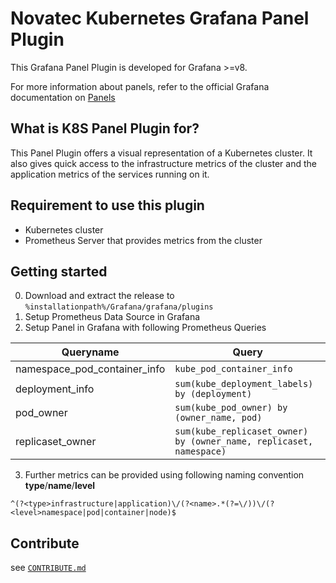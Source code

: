 # Novatec Kubernetes Grafana Panel Plugin

<!-- TODO consider adding pipelines -->
<!-- [![CircleCI](https://circleci.com/gh/grafana/simple-react-panel.svg?style=svg)](https://circleci.com/gh/grafana/simple-react-panel)
[![David Dependency Status](https://david-dm.org/grafana/simple-react-panel.svg)](https://david-dm.org/grafana/simple-react-panel)
[![David Dev Dependency Status](https://david-dm.org/grafana/simple-react-panel/dev-status.svg)](https://david-dm.org/grafana/simple-react-panel/?type=dev)
[![Known Vulnerabilities](https://snyk.io/test/github/grafana/simple-react-panel/badge.svg)](https://snyk.io/test/github/grafana/simple-react-panel)
[![Maintainability](https://api.codeclimate.com/v1/badges/1dee2585eb412f913cbb/maintainability)](https://codeclimate.com/github/grafana/simple-react-panel/maintainability)
[![Test Coverage](https://api.codeclimate.com/v1/badges/1dee2585eb412f913cbb/test_coverage)](https://codeclimate.com/github/grafana/simple-react-panel/test_coverage) -->

This Grafana Panel Plugin is developed for Grafana >=v8.

For more information about panels, refer to the official Grafana documentation on [Panels](https://grafana.com/docs/grafana/latest/features/panels/panels/)

## What is K8S Panel Plugin for?

This Panel Plugin offers a visual representation of a Kubernetes cluster. It also gives quick access to the infrastructure metrics of the cluster and the application metrics of the services running on it.

## Requirement to use this plugin

- Kubernetes cluster
- Prometheus Server that provides metrics from the cluster

## Getting started

0. Download and extract the release to `%installationpath%/Grafana/grafana/plugins`
1. Setup Prometheus Data Source in Grafana
2. Setup Panel in Grafana with following Prometheus Queries

|Queryname|Query|
|--|--|
|namespace_pod_container_info|`kube_pod_container_info`|
|deployment_info|`sum(kube_deployment_labels) by (deployment)`|
|pod_owner|`sum(kube_pod_owner) by (owner_name, pod)`|
|replicaset_owner|`sum(kube_replicaset_owner) by (owner_name, replicaset, namespace)`|

3. Further metrics can be provided using following naming convention</br>
**type**/**name**/**level**
```regex
^(?<type>infrastructure|application)\/(?<name>.*(?=\/))\/(?<level>namespace|pod|container|node)$
```
## Contribute

see [`CONTRIBUTE.md`](CONTRIBUTE.md)
